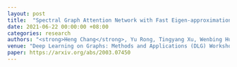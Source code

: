 ```yaml
---
layout: post
title:  "Spectral Graph Attention Network with Fast Eigen-approximation"
date: 2021-06-22 00:00:00 +08:00
categories: research
authors: "<strong>Heng Chang</strong>, Yu Rong, Tingyang Xu, Wenbing Huang, Somayeh Sojoudi, Junzhou Huang, Wenwu Zhu"
venue: "Deep Learning on Graphs: Methods and Applications (DLG) Workshop at the 27th ACM SIGKDD Conference on Knowledge Discovery and Data Mining (<strong>KDD</strong>)"
paper: https://arxiv.org/abs/2003.07450
---
```


